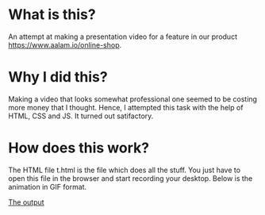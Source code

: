 # What is this?
An attempt at making a presentation video for a feature in our
product https://www.aalam.io/online-shop.

# Why I did this?
Making a video that looks somewhat professional one seemed to be
costing more money that I thought. Hence, I attempted this task
with the help of HTML, CSS and JS. It turned out satifactory.

# How does this work?
The HTML file t.html is the file which does all the stuff. You just
have to open this file in the browser and start recording your desktop.
Below is the animation in GIF format.

[The output](output.gif)
